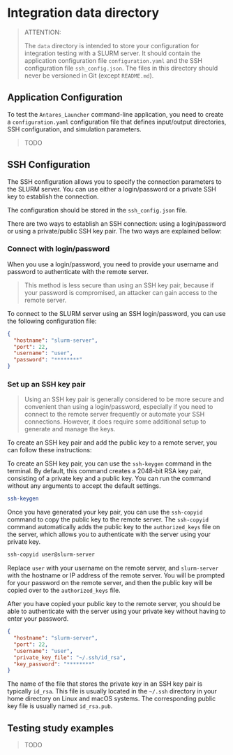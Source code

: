 # Integration data directory

> ATTENTION:
>
> The `data` directory is intended to store your configuration for integration testing with a SLURM server.
> It should contain the application configuration file `configuration.yaml` and the SSH configuration file
> `ssh_config.json`. The files in this directory should never be versioned in Git (except `README.md`).

## Application Configuration

To test the `Antares_Launcher` command-line application, you need to create a `configuration.yaml` configuration file
that defines input/output directories, SSH configuration, and simulation parameters.

> TODO

## SSH Configuration

The SSH configuration allows you to specify the connection parameters to the SLURM server.
You can use either a login/password or a private SSH key to establish the connection.

The configuration should be stored in the `ssh_config.json` file.

There are two ways to establish an SSH connection: using a login/password or using a private/public SSH key pair. The
two ways are explained bellow:

### Connect with login/password

When you use a login/password, you need to provide your username and password to authenticate with the remote server.

> This method is less secure than using an SSH key pair, because if your password is compromised, an attacker can gain
> access to the remote server.

To connect to the SLURM server using an SSH login/password, you can use the following configuration file:

```json
{
  "hostname": "slurm-server",
  "port": 22,
  "username": "user",
  "password": "********"
}
```

### Set up an SSH key pair

> Using an SSH key pair is generally considered to be more secure and convenient than using a login/password, especially
> if you need to connect to the remote server frequently or automate your SSH connections. However, it does require some
> additional setup to generate and manage the keys.

To create an SSH key pair and add the public key to a remote server, you can follow these instructions:

To create an SSH key pair, you can use the `ssh-keygen` command in the terminal.
By default, this command creates a 2048-bit RSA key pair, consisting of a private key and a public key.
You can run the command without any arguments to accept the default settings.

```bash
ssh-keygen
```

Once you have generated your key pair, you can use the `ssh-copyid` command to copy the public key to the remote server.
The `ssh-copyid` command automatically adds the public key to the `authorized_keys` file on the server, which allows you
to authenticate with the server using your private key.

```bash
ssh-copyid user@slurm-server
```

Replace `user` with your username on the remote server, and `slurm-server` with the hostname or IP address of the remote
server. You will be prompted for your password on the remote server, and then the public key will be copied over to
the `authorized_keys` file.

After you have copied your public key to the remote server, you should be able to authenticate with the server using
your private key without having to enter your password.

```json
{
  "hostname": "slurm-server",
  "port": 22,
  "username": "user",
  "private_key_file": "~/.ssh/id_rsa",
  "key_password": "********"
}
```

The name of the file that stores the private key in an SSH key pair is typically `id_rsa`. This file is usually located in the `~/.ssh` directory in your home directory on Linux and macOS systems. The corresponding public key file is usually named `id_rsa.pub`.

## Testing study examples

> TODO

